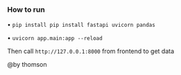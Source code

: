 ### How to run

• `pip install pip install fastapi uvicorn pandas`

• `uvicorn app.main:app --reload`

Then call `http://127.0.0.1:8000` from frontend to get data

@by thomson
